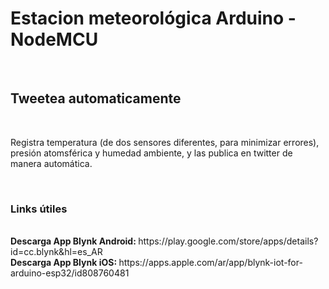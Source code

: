 <h1>Estacion meteorológica Arduino - NodeMCU</h1>
<br>
<h2>Tweetea automaticamente</h2>
<br>
<p>Registra temperatura (de dos sensores diferentes, para minimizar errores), presión atomsférica y humedad ambiente, y las publica en twitter de manera automática.</p>
<br>
<h3>Links útiles</h3>
<br>
<b>Descarga App Blynk Android: </b> https://play.google.com/store/apps/details?id=cc.blynk&hl=es_AR <br>
<b>Descarga App Blynk iOS: </b> https://apps.apple.com/ar/app/blynk-iot-for-arduino-esp32/id808760481 <br>